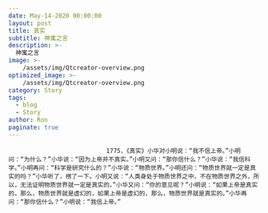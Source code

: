 ```yaml
---
date: May-14-2020 00:00:00
layout: post
title: 真实
subtitle: 神寓之言
description: >-
  神寓之言
image: >-
    /assets/img/Qtcreator-overview.png
optimized_image: >-
    /assets/img/Qtcreator-overview.png
category: Story
tags:
  - blog
  - Story
author: Ron
paginate: true
---
```


							　　1775，《真实》小华对小明说：“我不信上帝。”小明问：“为什么？”小华说：“因为上帝并不真实。”小明又问：“那你信什么？”小华说：“我信科学。”小明再问：“科学是研究什么的？”小华说：“物质世界。”小明还问：“物质世界就一定是真实的吗？”小华听了，楞了一下。小明又说：“人类身处于物质世界之中，不在物质世界之外，所以，无法证明物质世界就一定是真实的。”小华又问：“你的意见呢？”小明说：“如果上帝是真实的，那么，物质世界就是虚幻的，如果上帝是虚幻的，那么，物质世界就是真实的。”小华再问：“那你信什么？”小明说：“我信上帝。”
							
							
						